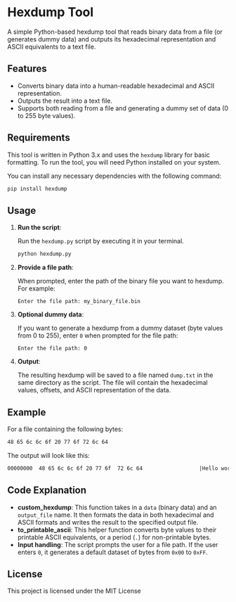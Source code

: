 # Hexdump Tool

A simple Python-based hexdump tool that reads binary data from a file (or generates dummy data) and outputs its hexadecimal representation and ASCII equivalents to a text file.

## Features

- Converts binary data into a human-readable hexadecimal and ASCII representation.
- Outputs the result into a text file.
- Supports both reading from a file and generating a dummy set of data (0 to 255 byte values).

## Requirements

This tool is written in Python 3.x and uses the `hexdump` library for basic formatting. To run the tool, you will need Python installed on your system.

You can install any necessary dependencies with the following command:

```bash
pip install hexdump
```

## Usage

1. **Run the script**:

    Run the `hexdump.py` script by executing it in your terminal.

    ```bash
    python hexdump.py
    ```

2. **Provide a file path**:

    When prompted, enter the path of the binary file you want to hexdump. For example:

    ```
    Enter the file path: my_binary_file.bin
    ```

3. **Optional dummy data**:

    If you want to generate a hexdump from a dummy dataset (byte values from 0 to 255), enter `0` when prompted for the file path:

    ```
    Enter the file path: 0
    ```

4. **Output**:

    The resulting hexdump will be saved to a file named `dump.txt` in the same directory as the script. The file will contain the hexadecimal values, offsets, and ASCII representation of the data.

## Example

For a file containing the following bytes:

```txt
48 65 6c 6c 6f 20 77 6f 72 6c 64
```

The output will look like this:

```txt
00000000  48 65 6c 6c 6f 20 77 6f  72 6c 64                  |Hello world|
```

## Code Explanation

- **custom_hexdump**: This function takes in a `data` (binary data) and an `output_file` name. It then formats the data in both hexadecimal and ASCII formats and writes the result to the specified output file.
- **to_printable_ascii**: This helper function converts byte values to their printable ASCII equivalents, or a period (`.`) for non-printable bytes.
- **Input handling**: The script prompts the user for a file path. If the user enters `0`, it generates a default dataset of bytes from `0x00` to `0xFF`.

## License

This project is licensed under the MIT License
